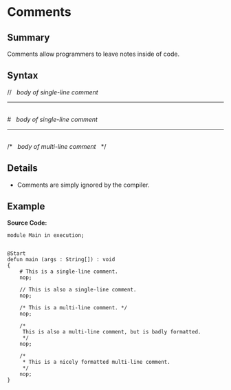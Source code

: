 # Comments

## Summary

Comments allow programmers to leave notes inside of code.

## Syntax

<div class="syntax">
//&nbsp;&nbsp;&nbsp;<i>body of single-line comment</i><br>
<hr><br>
#&nbsp;&nbsp;&nbsp;<i>body of single-line comment</i><br>
<hr><br>
/*&nbsp;&nbsp;&nbsp;<i>body of multi-line comment</i>&nbsp;&nbsp;&nbsp;*/<br>
</div>

## Details

+ Comments are simply ignored by the compiler.

## Example

**Source Code:**

```plain
module Main in execution;


@Start
defun main (args : String[]) : void
{
    # This is a single-line comment. 
    nop;

    // This is also a single-line comment. 
    nop;

    /* This is a multi-line comment. */
    nop;

    /*
     This is also a multi-line comment, but is badly formatted. 
     */
    nop;

    /*
     * This is a nicely formatted multi-line comment. 
     */
    nop;
}
```

